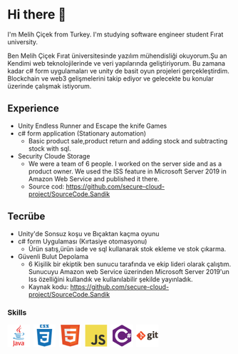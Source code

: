 # Hi there 👋
  I'm Melih Çiçek from Turkey. I'm studying software engineer student Fırat university. 

  Ben Melih Çiçek Fırat üniversitesinde yazılım mühendisliği okuyorum.Şu an Kendimi web teknolojilerinde ve veri yapılarında geliştiriyorum. Bu zamana kadar c# form uygulamaları     ve unity de basit oyun projeleri gerçekleştirdim. Blockchain ve web3 gelişmelerini takip ediyor ve gelecekte bu konular üzerinde çalışmak istiyorum.
## Experience
  * Unity Endless Runner and Escape the knife Games
  * c# form application (Stationary automation)
    - Basic product sale,product return and adding stock and subtracting stock with sql.
  * Security Cloude Storage
      - We were a team of 6 people. I worked on the server side and as a product owner. We used the ISS feature in Microsoft Server 2019 in Amazon Web Service and published it             there.
      - Source cod: https://github.com/secure-cloud-project/SourceCode.Sandik
## Tecrübe     
  * Unity'de Sonsuz koşu ve Bıçaktan kaçma oyunu
  * c# form Uygulaması (Kırtasiye otomasyonu)
    - Ürün satış,ürün iade ve sql kullanarak stok ekleme ve stok çıkarma.
  * Güvenli Bulut Depolama
    - 6 Kişilik bir ekiptik ben sunucu tarafında ve ekip lideri olarak çalıştım. Sunucuyu Amazon web Service üzerinden Microsoft Server 2019'un Iss özelliğini kullandık ve               kullanılabilir şekilde yayınladık.
    - Kaynak kodu: https://github.com/secure-cloud-project/SourceCode.Sandik
### Skills
  <img src="https://github.com/devicons/devicon/blob/master/icons/java/java-original-wordmark.svg" title="Java" alt="Java" width="50" height="50"/>&nbsp;
  <img src="https://github.com/devicons/devicon/blob/master/icons/css3/css3-plain-wordmark.svg"  title="CSS3" alt="CSS" width="50" height="50"/>&nbsp;
  <img src="https://github.com/devicons/devicon/blob/master/icons/html5/html5-original.svg" title="HTML5" alt="HTML" width="50" height="50"/>&nbsp;
  <img src="https://github.com/devicons/devicon/blob/master/icons/javascript/javascript-original.svg" title="JavaScript" alt="JavaScript" width="50" height="50"/>&nbsp;
  <img src="https://github.com/devicons/devicon/blob/master/icons/csharp/csharp-plain.svg" title="Csharp" alt="Csharp" width="50" height="50"/>&nbsp;
  <img src="https://github.com/devicons/devicon/blob/master/icons/git/git-original-wordmark.svg" title="Git" alt="Git" width="50" height="50"/>
<!--
**melihcicek0/melihcicek0** is a ✨ _special_ ✨ repository because its `README.md` (this file) appears on your GitHub profile.

Here are some ideas to get you started:

- 🔭 I’m currently working on ...
- 🌱 I’m currently learning ...
- 👯 I’m looking to collaborate on ...
- 🤔 I’m looking for help with ...
- 💬 Ask me about ...
- 📫 How to reach me: ...
- 😄 Pronouns: ...
- ⚡ Fun fact: ...
-->
